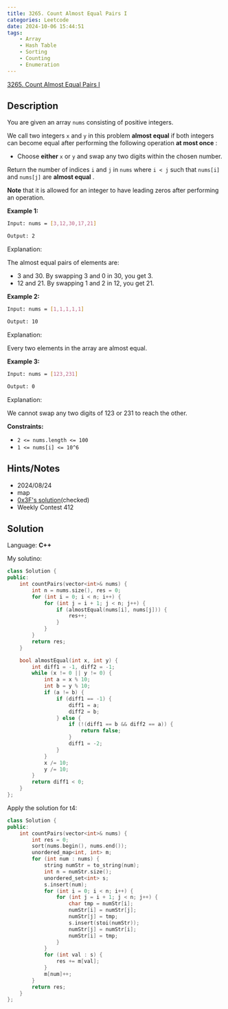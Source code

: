 ```yaml
---
title: 3265. Count Almost Equal Pairs I
categories: Leetcode
date: 2024-10-06 15:44:51
tags:
    - Array
    - Hash Table
    - Sorting
    - Counting
    - Enumeration
---
```


[3265. Count Almost Equal Pairs I](https://leetcode.com/problems/count-almost-equal-pairs-i/description/)

## Description

You are given an array `nums` consisting of positive integers.

We call two integers `x` and `y` in this problem **almost equal**  if both integers can become equal after performing the following operation **at most once** :

- Choose **either**  `x` or `y` and swap any two digits within the chosen number.

Return the number of indices `i` and `j` in `nums` where `i < j` such that `nums[i]` and `nums[j]` are **almost equal** .

**Note**  that it is allowed for an integer to have leading zeros after performing an operation.

**Example 1:**

```bash
Input: nums = [3,12,30,17,21]

Output: 2
```

Explanation:

The almost equal pairs of elements are:

- 3 and 30. By swapping 3 and 0 in 30, you get 3.
- 12 and 21. By swapping 1 and 2 in 12, you get 21.

**Example 2:**

```bash
Input: nums = [1,1,1,1,1]

Output: 10
```

Explanation:

Every two elements in the array are almost equal.

**Example 3:**

```bash
Input: nums = [123,231]

Output: 0
```

Explanation:

We cannot swap any two digits of 123 or 231 to reach the other.

**Constraints:**

- `2 <= nums.length <= 100`
- `1 <= nums[i] <= 10^6`

## Hints/Notes

- 2024/08/24
- map
- [0x3F's solution](https://leetcode.cn/problems/count-almost-equal-pairs-i/solutions/2892418/pai-xu-mei-ju-you-wei-hu-zuo-bao-li-jiao-dli7/)(checked)
- Weekly Contest 412

## Solution

Language: **C++**

My solutino:

```C++
class Solution {
public:
    int countPairs(vector<int>& nums) {
        int n = nums.size(), res = 0;
        for (int i = 0; i < n; i++) {
            for (int j = i + 1; j < n; j++) {
                if (almostEqual(nums[i], nums[j])) {
                    res++;
                }
            }
        }
        return res;
    }

    bool almostEqual(int x, int y) {
        int diff1 = -1, diff2 = -1;
        while (x != 0 || y != 0) {
            int a = x % 10;
            int b = y % 10;
            if (a != b) {
                if (diff1 == -1) {
                    diff1 = a;
                    diff2 = b;
                } else {
                    if (!(diff1 == b && diff2 == a)) {
                        return false;
                    }
                    diff1 = -2;
                }
            }
            x /= 10;
            y /= 10;
        }
        return diff1 < 0;
    }
};
```

Apply the solution for t4:

```C++
class Solution {
public:
    int countPairs(vector<int>& nums) {
        int res = 0;
        sort(nums.begin(), nums.end());
        unordered_map<int, int> m;
        for (int num : nums) {
            string numStr = to_string(num);
            int n = numStr.size();
            unordered_set<int> s;
            s.insert(num);
            for (int i = 0; i < n; i++) {
                for (int j = i + 1; j < n; j++) {
                    char tmp = numStr[i];
                    numStr[i] = numStr[j];
                    numStr[j] = tmp;
                    s.insert(stoi(numStr));
                    numStr[j] = numStr[i];
                    numStr[i] = tmp;
                }
            }
            for (int val : s) {
                res += m[val];
            }
            m[num]++;
        }
        return res;
    }
};
```
